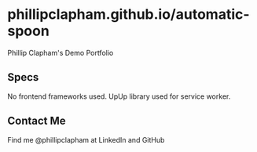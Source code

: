 # phillipclapham.github.io/automatic-spoon
Phillip Clapham's Demo Portfolio

## Specs
No frontend frameworks used. UpUp library used for service worker.

## Contact Me
Find me @phillipclapham at LinkedIn and GitHub
